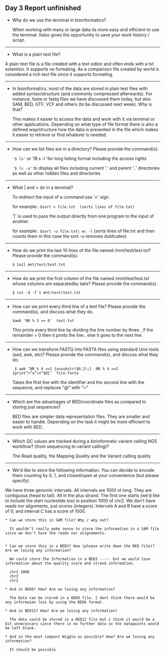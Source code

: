 ## Day 3 Report unfinished

* Why do we use the terminal in bioinformatics?

   When working with many or large data its more easy and efficient to use the terminal. Italso gives the opportunity to save your work history / script.


---
* What is a plain text file?

A plain text file is a file created with a text editor and often ends with a txt extention. It supports no formating. As a comparison file created by world is considered a rich text file since it supports formating. 


---
* In bioinformatics, most of the data are stored in plain text files with added syntax/structure (and commonly compressed afterwards). For instance, fasta or fastq files we have discussed them today, but also SAM, BED, GTF, VCF and others (to be discussed next week). Why is that?

   This makes it easier to access the data and work with it via terminal or other applications. Depending on what type of file format there is also a defined way/structure how the data is presented in the file which makes it easier to retrieve or find whatever is needed.

---
* How can we list files are in a directory? Please provide the command(s).


   ``` '$ ls' ```
   or 'l$ s -l 'for long listing format including the access rights

   ``` '$ ls -a' ``` to display all files including current '.' and parent '..' directories as well as other hidden files and directories

---
* What | and > do in a terminal?


   To redirect the input of a command use '<' sign.

   for example : ``` $sort > file.txt  (sorts lines of file.txt) ```



   '|' is used to pass  the output directly from one program to the input of another.

   for example : ``` $sort -u file.txt| wc -l ``` (sorts lines of file.txt and then counts them in this case the sort -u removes dublicates)


---
* How do we print the last 10 lines of the file named /mnt/test/test.txt? Please provide the command(s).

   ``` $ tail mnt/test/test.txt ```


---
* How do we print the first column of the file named /mnt/test/test.txt whose columns are separatedby tabs? Please provide the command(s).

   ``` $ cut -d -f 1 mnt/test/test.txt ```

---
* How can we print every third line of a text file? Please provide the command(s), and discuss what they do.

   ``` $awk 'NR % 3 == 0'  test.txt ```

   This prints every third line by dividing the line number by three , if the remainder = 0 then it prints the line , else it goes to the next line.



---
* How can we transform FASTQ into FASTA files using standard Unix tools (sed, awk, etc)? Please provide the command(s), and discuss what they do.

   ``` $ awk ‘NR % 4 ==1 {a=substr($0,2);}  NR % 4 ==2  {print”>”a”\n”$0}’  file.fasta```
   
   Takes the first line with the identifier and the second line with the sequence, and replaces "@" with ">"
   
   
---
* Which are the advantages of BED/coordinate files as compared to storing just sequences?

   BED files are simpler data representation files. They are smaller and easier to handle. Depending on the task it might be more efficient to work with BED .

---
* Which QC values are tracked during a bioinformatic variant calling NGS workflow? (from sequencing to variant calling)?

   The Read quality, the Mapping Quality and the Variant calling quality


---
* We'd like to store the following information. You can decide to encode them counting by 0, 1, and closed/open at your convenience (but please specify).

We have three genomic intervals. All intervals are 1000 nt long. They are contiguous (head to tail). All in the plus strand. The first one starts (we'd like to include the start nucleotide too) in position 1000 of chr2. We don't have reads nor alignments, just scores (integers). Intervals A and B have a score of 0, and interval C has a score of 1000.

    * Can we store this in SAM file? Why / why not?
    
      It wouldn’t really make sense to store the information in a SAM file since we don’t have the reads nor alignements. 
    

    * Can we store this in a BED3? How (please write down the BED file)? Are we losing any information?
     
      We could store the Information in a BED3 ----- but we would lose information about the quality score and strand information.
      
      chr2 1000 
      chr2
      chr2

    * And in BED6? How? Are we losing any information?
    
      The Data can be stored in a BED6 file. I dont think there would be any informaion loss by using the BED6 format.

    * And in BED12? How? Are we losing any information?
    
      The data could be stored in a BED12 file but i think it would be a bit unnecessary since there is no further data so the datapoints would be left blank.
      
    * And in the most compact Wiggle as possible? How? Are we losing any information?

      It should be possible 
   
   
